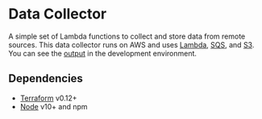 # Data Collector
A simple set of Lambda functions to collect and store data from remote sources. This data collector runs on AWS and uses [Lambda](https://aws.amazon.com/lambda/),  [SQS](http://aws.amazon.com/sqs/), and [S3](https://aws.amazon.com/s3/). You can see the [output](http://digital-land-data-collector-test.s3.eu-west-2.amazonaws.com) in the development environment.

## Dependencies
- [Terraform](https://terraform.io) v0.12+
- [Node](https://nodejs.org) v10+ and npm

